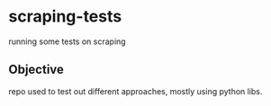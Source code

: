 # scraping-tests
running some tests on scraping

## Objective
repo used to test out different approaches, mostly using python libs.

